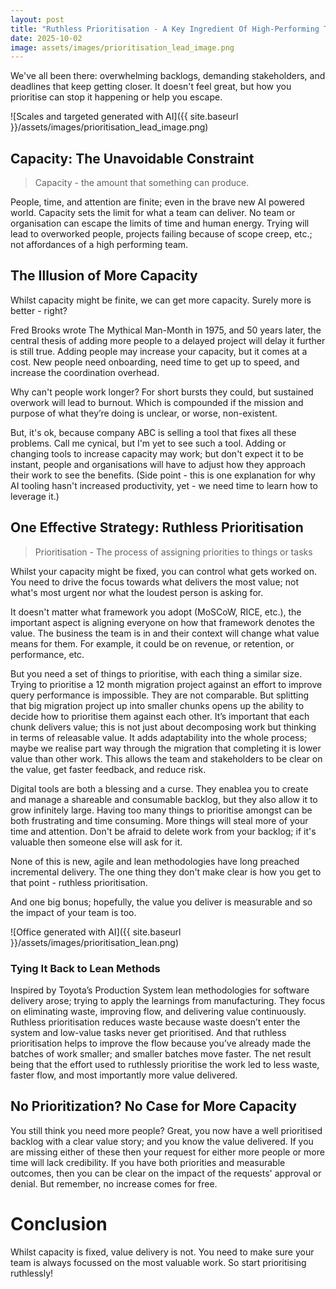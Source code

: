 ```yaml
---
layout: post
title: "Ruthless Prioritisation - A Key Ingredient Of High-Performing Teams"
date: 2025-10-02
image: assets/images/prioritisation_lead_image.png
---
```


We've all been there: overwhelming backlogs, demanding stakeholders, and deadlines that keep getting closer. It doesn't feel great, but how you prioritise can stop it happening or help you escape.

![Scales and targeted generated with AI]({{ site.baseurl }}/assets/images/prioritisation_lead_image.png)

## Capacity: The Unavoidable Constraint

> Capacity - the amount that something can produce.

People, time, and attention are finite; even in the brave new AI powered world. Capacity sets the limit for what a team can deliver. No team or organisation can escape the limits of time and human energy. Trying will lead to overworked people, projects failing because of scope creep, etc.; not affordances of a high performing team.

## The Illusion of More Capacity

Whilst capacity might be finite, we can get more capacity. Surely more is better - right? 

Fred Brooks wrote The Mythical Man-Month in 1975, and 50 years later, the central thesis of adding more people to a delayed project will delay it further is still true. Adding people may increase your capacity, but it comes at a cost. New people need onboarding, need time to get up to speed, and increase the coordination overhead.

Why can't people work longer? For short bursts they could, but sustained overwork will lead to burnout. Which is compounded if the mission and purpose of what they’re doing is unclear, or worse, non-existent.

But, it's ok, because company ABC is selling a tool that fixes all these problems. Call me cynical, but I'm yet to see such a tool. Adding or changing tools to increase capacity may work; but don't expect it to be instant, people and organisations will have to adjust how they approach their work to see the benefits. (Side point - this is one explanation for why AI tooling hasn't increased productivity, yet - we need time to learn how to leverage it.)

## One Effective Strategy: Ruthless Prioritisation

>Prioritisation - The process of assigning priorities to things or tasks

Whilst your capacity might be fixed, you can control what gets worked on. You need to drive the focus towards what delivers the most value; not what's most urgent nor what the loudest person is asking for.

It doesn't matter what framework you adopt (MoSCoW, RICE, etc.), the important aspect is aligning everyone on how that framework denotes the value. The business the team is in and their context will change what value means for them. For example, it could be on revenue, or retention, or performance, etc.

But you need a set of things to prioritise, with each thing a similar size. Trying to prioritise a 12 month migration project against an effort to improve query performance is impossible. They are not comparable. But splitting that big migration project up into smaller chunks opens up the ability to decide how to prioritise them against each other. It’s important that each chunk delivers value; this is not just about decomposing work but thinking in terms of releasable value. It adds adaptability into the whole process; maybe we realise part way through the migration that completing it is lower value than other work. This allows the team and stakeholders to be clear on the value, get faster feedback, and reduce risk.

Digital tools are both a blessing and a curse. They enablea you to create and manage a shareable and consumable backlog, but they also allow it to grow infinitely large. Having too many things to prioritise amongst can be both frustrating and time consuming. More things will steal more of your time and attention. Don't be afraid to delete work from your backlog; if it's valuable then someone else will ask for it.

None of this is new, agile and lean methodologies have long preached incremental delivery. The one thing they don't make clear is how you get to that point - ruthless prioritisation.

And one big bonus; hopefully, the value you deliver is measurable and so the impact of your team is too.

![Office generated with AI]({{ site.baseurl }}/assets/images/prioritisation_lean.png)

### Tying It Back to Lean Methods

Inspired by Toyota’s Production System lean methodologies for software delivery arose; trying to apply the learnings from manufacturing.  They focus on eliminating waste, improving flow, and delivering value continuously. Ruthless prioritisation reduces waste because waste doesn’t enter the system and low-value tasks never get prioritised. And that ruthless prioritisation helps to improve the flow because you’ve already made the batches of work smaller; and smaller batches move faster. The net result being that the effort used to ruthlessly prioritise the work led to less waste, faster flow, and most importantly more value delivered.

## No Prioritization? No Case for More Capacity

You still think you need more people? Great, you now have a well prioritised backlog with a clear value story; and you know the value delivered. If you are missing either of these then your request for either more people or more time will lack credibility. If you have both priorities and measurable outcomes, then you can be clear on the impact of the requests' approval or denial. But remember, no increase comes for free.

# Conclusion

Whilst capacity is fixed, value delivery is not. You need to make sure your team is always focussed on the most valuable work. So start prioritising ruthlessly!





